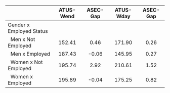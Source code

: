 
|                      |    ATUS-Wend |     ASEC-Gap |    ATUS-Wday |     ASEC-Gap |
| -------------------- | :----------: | :----------: | :----------: | :----------: |
| Gender x Employed Status |              |              |              |              |
| &nbsp;&nbsp;Men x Not Employed |       152.41 |         0.46 |       171.90 |         0.26 |
| &nbsp;&nbsp;Men x Employed |       187.43 |        -0.06 |       145.95 |         0.27 |
| &nbsp;&nbsp;Women x Not Employed |       195.74 |         2.92 |       210.61 |         1.52 |
| &nbsp;&nbsp;Women x Employed |       195.89 |        -0.04 |       175.25 |         0.82 |

